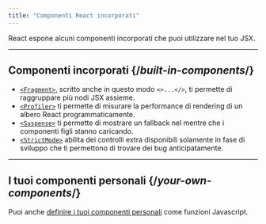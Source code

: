 ```yaml
---
title: "Componenti React incorporati"
---
```


<Intro>

React espone alcuni componenti incorporati che puoi utilizzare nel tuo JSX.

</Intro>

---

## Componenti incorporati {/*built-in-components*/}

* [`<Fragment>`](/reference/react/Fragment), scritto anche in questo modo `<>...</>`, ti permette di raggruppare più nodi JSX assieme.
* [`<Profiler>`](/reference/react/Profiler) ti permette di misurare la performance di rendering di un albero React programmaticamente.
* [`<Suspense>`](/reference/react/Suspense) ti permette di mostrare un fallback nel mentre che i componenti figli stanno caricando.
* [`<StrictMode>`](/reference/react/StrictMode) abilita dei controlli extra disponibili solamente in fase di sviluppo che ti permettono di trovare dei bug anticipatamente.

---

## I tuoi componenti personali {/*your-own-components*/}

Puoi anche [definire i tuoi componenti personali](/learn/your-first-component) come funzioni Javascript.
